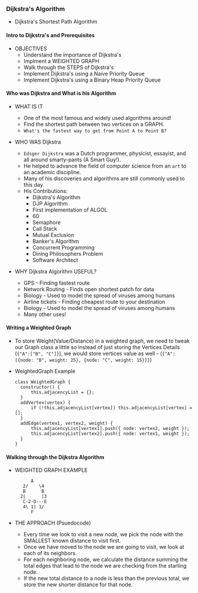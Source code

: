 ### Dijkstra's Algorithm

- Dijkstra's Shortest Path Algorithm

#### Intro to Dijkstra's and Prerequisites

- OBJECTIVES
  - Understand the importance of Dijkstra's
  - Implment a WEIGHTED GRAPH
  - Walk through the STEPS of Dijkstra's
  - Implement Dijkstra's using a Naive Priority Queue
  - Implement Dijkstra's using a Binary Heap Priority Queue

#### Who was Dijkstra and What is his Algorithm

- WHAT IS IT

  - One of the most famous and widely used algorithms around!
  - Find the shortest path between two vertices on a GRAPH.
  - `What's the fastest way to get from Point A to Point B?`

- WHO WAS Dijkstra

  - `Edsger Dijkstra` was a Dutch programmer, physicist, essayist, and all around smarty-pants (A Smart Guy!).
  - He helped to advance the field of computer science from an `art` to an academic discipline.
  - Many of his discoveries and algorithms are still commonly used to this day.
  - His Contributions:
    - Dijkstra's Algorithm
    - DJP Algorithm
    - First implementation of ALGOL
    - 60
    - Semaphore
    - Call Stack
    - Mutual Exclusion
    - Banker's Algorithm
    - Concurrent Programming
    - Dining Philosophers Problem
    - Software Architect

- WHY Dijkstra Algorithm USEFUL?
  - GPS - Finding fastest route
  - Network Routing - Finds open shortest patch for data
  - Biology - Used to model the spread of viruses among humans
  - Airline tickets - Finding cheapest route to your destination
  - Biology - Used to model the spread of viruses among humans
  - Many other uses!

#### Writing a Weighted Graph

- To store Weight(Value/Distance) in a weighted graph, we need to tweak our Graph class a little
  so instead of just storing the Vertices Details (`{"A":["B", "C"]}`), we would store
  vertices value as well - (`{"A":[{node: "B", weight: 25}, {node: "C", weight: 15}]}`)

- WeightedGraph Example

  ```
  class WeightedGraph {
    constructor() {
        this.adjacencyList = {};
    }
    addVertex(vertex) {
        if (!this.adjacencyList[vertex]) this.adjacencyList[vertex] = [];
    }
    addEdge(vertex1, vertex2, weight) {
        this.adjacencyList[vertex1].push({ node: vertex2, weight });
        this.adjacencyList[vertex2].push({ node: vertex1, weight });
    }
  }

  ```

#### Walking through the Dijkstra Algorithm

- WEIGHTED GRAPH EXAMPLE

  ```
        A
     2/    \4
     B      B
    2|      |3
     C-2-D---E
     4\ 1| 1/
        F
  ```

- THE APPROACH (Psuedocode)
  - Every time we look to visit a new node, we pick the node with the SMALLEST known distance to visit first.
  - Once we have moved to the node we are going to visit, we look at each of its neighbors.
  - For each neighboring node, we calculate the distance summing the total edges that lead to the node
    we are checking from the starting node.
  - If the new total distance to a node is less than the previous total, we store the new shorter distance
    for that node.
